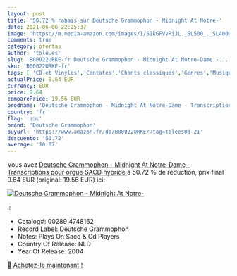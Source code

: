 ```yaml
---
layout: post
title: '50.72 % rabais sur Deutsche Grammophon - Midnight At Notre-'
date: 2021-06-06 22:25:37
image: 'https://m.media-amazon.com/images/I/51kGFVvRiJL._SL500_._SL400_.jpg'
comments: true
category: ofertas
author: 'tole.es'
slug: 'B00022URKE-fr Deutsche Grammophon - Midnight At Notre-Dame -...'
sku: 'B00022URKE-fr'
tags: [ 'CD et Vinyles','Cantates','Chants classiques','Genres','Musique classique','deutsche grammophon', ]
actualPrice: 9.64 EUR
currency: EUR
price: 9.64
comparePrice: 19.56 EUR
prodname: 'Deutsche Grammophon - Midnight At Notre-Dame - Transcriptions pour orgue  SACD hybride '
country: 'fr'
flag: '🇫🇷'
brand: 'Deutsche Grammophon'
buyurl: 'https://www.amazon.fr/dp/B00022URKE/?tag=tolees0d-21'
descuento: '50.72'
average: '10.07'
---
```


Vous avez [Deutsche Grammophon - Midnight At Notre-Dame - Transcriptions pour orgue  SACD hybride ](https://www.amazon.fr/dp/B00022URKE/?tag=tolees0d-21)  à  50.72 % de réduction, prix final  9.64 EUR (original: 19.56 EUR) ici:

[![Deutsche Grammophon - Midnight At Notre-](https://m.media-amazon.com/images/I/51kGFVvRiJL._SL500_._SL400_.jpg)](https://www.amazon.fr/dp/B00022URKE/?tag=tolees0d-21)

ℹ️:

- Catalog#: 00289 4748162
- Record Label: Deutsche Grammophon
- Notes: Plays On Sacd & Cd Players
- Country Of Release: NLD
- Year Of Release: 2004

[🛒 Achetez-le maintenant!!](https://www.amazon.fr/dp/B00022URKE/?tag=tolees0d-21)
